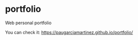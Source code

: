 # portfolio
Web personal portfolio

You can check it: https://paugarciamartinez.github.io/portfolio/
